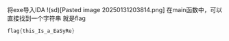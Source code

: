 将exe导入IDA 
!(sd)[Pasted image 20250131203814.png]
在main函数中，可以直接找到一个字符串
就是flag
```c
flag{this_Is_a_EaSyRe}
```